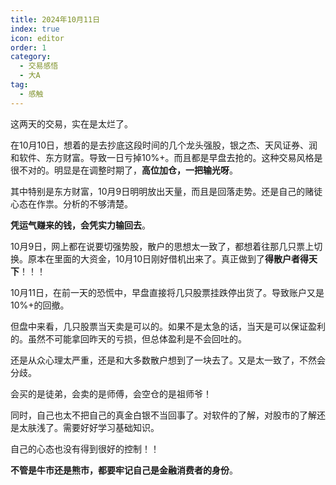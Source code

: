 ```yaml
---
title: 2024年10月11日
index: true
icon: editor
order: 1
category:
  - 交易感悟
  - 大A
tag:
  - 感触
---
```


这两天的交易，实在是太烂了。

在10月10日，想着的是去抄底这段时间的几个龙头强股，银之杰、天风证券、润和软件、东方财富。导致一日亏掉10%+。而且都是早盘去抢的。这种交易风格是很不对的。明显是在调整时期了，**高位加仓，一把输光呀**。

其中特别是东方财富，10月9日明明放出天量，而且是回落走势。还是自己的赌徒心态在作祟。分析的不够清楚。

**凭运气赚来的钱，会凭实力输回去**。

10月9日，网上都在说要切强势股，散户的思想太一致了，都想着往那几只票上切换。原本在里面的大资金，10月10日刚好借机出来了。真正做到了**得散户者得天下**！！！

10月11日，在前一天的恐慌中，早盘直接将几只股票挂跌停出货了。导致账户又是10%+的回撤。

但盘中来看，几只股票当天卖是可以的。如果不是太急的话，当天是可以保证盈利的。虽然不可能拿回昨天的亏损，但总体盈利是不会回吐的。

还是从众心理太严重，还是和大多数散户想到了一块去了。又是太一致了，不然会分歧。

会买的是徒弟，会卖的是师傅，会空仓的是祖师爷！

同时，自己也太不把自己的真金白银不当回事了。对软件的了解，对股市的了解还是太肤浅了。需要好好学习基础知识。

自己的心态也没有得到很好的控制！！

**不管是牛市还是熊市，都要牢记自己是金融消费者的身份**。
